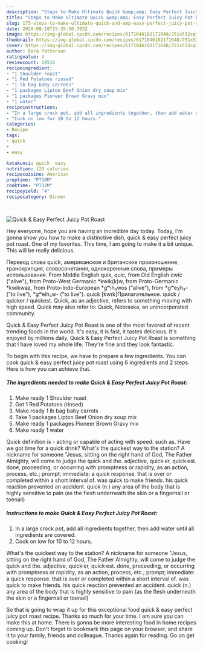 ```yaml
---
description: "Steps to Make Ultimate Quick &amp;amp; Easy Perfect Juicy Pot Roast"
title: "Steps to Make Ultimate Quick &amp;amp; Easy Perfect Juicy Pot Roast"
slug: 175-steps-to-make-ultimate-quick-and-amp-easy-perfect-juicy-pot-roast
date: 2020-09-18T15:35:50.703Z
image: https://img-global.cpcdn.com/recipes/6171046102171648/751x532cq70/quick-easy-perfect-juicy-pot-roast-recipe-main-photo.jpg
thumbnail: https://img-global.cpcdn.com/recipes/6171046102171648/751x532cq70/quick-easy-perfect-juicy-pot-roast-recipe-main-photo.jpg
cover: https://img-global.cpcdn.com/recipes/6171046102171648/751x532cq70/quick-easy-perfect-juicy-pot-roast-recipe-main-photo.jpg
author: Dora Patterson
ratingvalue: 4
reviewcount: 19516
recipeingredient:
- "1 Shoulder roast"
- "1 Red Potatoes rinsed"
- "1 lb bag baby carrots"
- "1 packages Lipton Beef Onion dry soup mix"
- "1 packages Pioneer Brown Gravy mix"
- "1 water"
recipeinstructions:
- "In a large crock pot, add all ingredients together, then add water until all ingredients are covered."
- "Cook on low for 10 to 12 hours."
categories:
- Recipe
tags:
- quick
- 
- easy

katakunci: quick  easy 
nutrition: 129 calories
recipecuisine: American
preptime: "PT30M"
cooktime: "PT32M"
recipeyield: "4"
recipecategory: Dinner

---
```



![Quick &amp; Easy Perfect Juicy Pot Roast](https://img-global.cpcdn.com/recipes/6171046102171648/751x532cq70/quick-easy-perfect-juicy-pot-roast-recipe-main-photo.jpg)

Hey everyone, hope you are having an incredible day today. Today, I'm gonna show you how to make a distinctive dish, quick &amp; easy perfect juicy pot roast. One of my favorites. This time, I am going to make it a bit unique. This will be really delicious.

Перевод слова quick, американское и британское произношение, транскрипция, словосочетания, однокоренные слова, примеры использования. From Middle English quik, quic, from Old English cwic (&#34;alive&#34;), from Proto-West Germanic *kwik(k)w, from Proto-Germanic *kwikwaz, from Proto-Indo-European *gʷih₃wós (&#34;alive&#34;), from *gʷeyh₃- (&#34;to live&#34;), *gʷeih₃w- (&#34;to live&#34;). quick [kwɪk]Прилагательное. quick / quicker / quickest. Quick, as an adjective, refers to something moving with high speed. Quick may also refer to: Quick, Nebraska, an unincorporated community.

Quick &amp; Easy Perfect Juicy Pot Roast is one of the most favored of recent trending foods in the world. It's easy, it is fast, it tastes delicious. It's enjoyed by millions daily. Quick &amp; Easy Perfect Juicy Pot Roast is something that I have loved my whole life. They're fine and they look fantastic.


To begin with this recipe, we have to prepare a few ingredients. You can cook quick &amp; easy perfect juicy pot roast using 6 ingredients and 2 steps. Here is how you can achieve that.

<!--inarticleads1-->

##### The ingredients needed to make Quick &amp; Easy Perfect Juicy Pot Roast:

1. Make ready 1 Shoulder roast
1. Get 1 Red Potatoes (rinsed)
1. Make ready 1 lb bag baby carrots
1. Take 1 packages Lipton Beef Onion dry soup mix
1. Make ready 1 packages Pioneer Brown Gravy mix
1. Make ready 1 water


Quick definition is - acting or capable of acting with speed: such as. Have we got time for a quick drink? What&#39;s the quickest way to the station? A nickname for someone &#34;Jesus, sitting on the right hand of God, The Father Almighty, will come to judge the quick and the. adjective, quick·er, quick·est. done, proceeding, or occurring with promptness or rapidity, as an action, process, etc.; prompt; immediate: a quick response. that is over or completed within a short interval of. was quick to make friends. his quick reaction prevented an accident. quick (n.) any area of the body that is highly sensitive to pain (as the flesh underneath the skin or a fingernail or toenail) 

<!--inarticleads2-->

##### Instructions to make Quick &amp; Easy Perfect Juicy Pot Roast:

1. In a large crock pot, add all ingredients together, then add water until all ingredients are covered.
1. Cook on low for 10 to 12 hours.


What&#39;s the quickest way to the station? A nickname for someone &#34;Jesus, sitting on the right hand of God, The Father Almighty, will come to judge the quick and the. adjective, quick·er, quick·est. done, proceeding, or occurring with promptness or rapidity, as an action, process, etc.; prompt; immediate: a quick response. that is over or completed within a short interval of. was quick to make friends. his quick reaction prevented an accident. quick (n.) any area of the body that is highly sensitive to pain (as the flesh underneath the skin or a fingernail or toenail) 

So that is going to wrap it up for this exceptional food quick &amp; easy perfect juicy pot roast recipe. Thanks so much for your time. I am sure you can make this at home. There is gonna be more interesting food in home recipes coming up. Don't forget to bookmark this page on your browser, and share it to your family, friends and colleague. Thanks again for reading. Go on get cooking!
